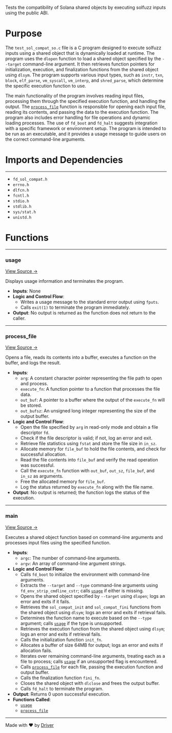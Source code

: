 <!--------------------------------------------------------------------------------->
<!-- IMPORTANT: This file is auto-generated by Driver (https://driver.ai). -------->
<!-- Manual edits may be overwritten on future commits. --------------------------->
<!--------------------------------------------------------------------------------->

Tests the compatibility of Solana shared objects by executing solfuzz inputs using the public ABI.

# Purpose
The `test_sol_compat_so.c` file is a C program designed to execute solfuzz inputs using a shared object that is dynamically loaded at runtime. The program uses the `dlopen` function to load a shared object specified by the `--target` command-line argument. It then retrieves function pointers for initialization, execution, and finalization functions from the shared object using `dlsym`. The program supports various input types, such as `instr`, `txn`, `block`, `elf_parse`, `vm_syscall`, `vm_interp`, and `shred_parse`, which determine the specific execution function to use.

The main functionality of the program involves reading input files, processing them through the specified execution function, and handling the output. The [`process_file`](<#process_file>) function is responsible for opening each input file, reading its contents, and passing the data to the execution function. The program also includes error handling for file operations and dynamic loading processes. The use of `fd_boot` and `fd_halt` suggests integration with a specific framework or environment setup. The program is intended to be run as an executable, and it provides a usage message to guide users on the correct command-line arguments.
# Imports and Dependencies

---
- `fd_sol_compat.h`
- `errno.h`
- `dlfcn.h`
- `fcntl.h`
- `stdio.h`
- `stdlib.h`
- `sys/stat.h`
- `unistd.h`


# Functions

---
### usage<!-- {{#callable:usage}} -->
[View Source →](<../../../../../../src/flamenco/runtime/tests/test_sol_compat_so.c#L17>)

Displays usage information and terminates the program.
- **Inputs**: None
- **Logic and Control Flow**:
    - Writes a usage message to the standard error output using `fputs`.
    - Calls `exit(1)` to terminate the program immediately.
- **Output**: No output is returned as the function does not return to the caller.


---
### process\_file<!-- {{#callable:process_file}} -->
[View Source →](<../../../../../../src/flamenco/runtime/tests/test_sol_compat_so.c#L26>)

Opens a file, reads its contents into a buffer, executes a function on the buffer, and logs the result.
- **Inputs**:
    - `arg`: A constant character pointer representing the file path to open and process.
    - `execute_fn`: A function pointer to a function that processes the file data.
    - `out_buf`: A pointer to a buffer where the output of the `execute_fn` will be stored.
    - `out_bufsz`: An unsigned long integer representing the size of the output buffer.
- **Logic and Control Flow**:
    - Open the file specified by `arg` in read-only mode and obtain a file descriptor `fd`.
    - Check if the file descriptor is valid; if not, log an error and exit.
    - Retrieve file statistics using `fstat` and store the file size in `in_sz`.
    - Allocate memory for `file_buf` to hold the file contents, and check for successful allocation.
    - Read the file contents into `file_buf` and verify the read operation was successful.
    - Call the `execute_fn` function with `out_buf`, `out_sz`, `file_buf`, and `in_sz` as arguments.
    - Free the allocated memory for `file_buf`.
    - Log the status returned by `execute_fn` along with the file name.
- **Output**: No output is returned; the function logs the status of the execution.


---
### main<!-- {{#callable:main}} -->
[View Source →](<../../../../../../src/flamenco/runtime/tests/test_sol_compat_so.c#L53>)

Executes a shared object function based on command-line arguments and processes input files using the specified function.
- **Inputs**:
    - `argc`: The number of command-line arguments.
    - `argv`: An array of command-line argument strings.
- **Logic and Control Flow**:
    - Calls `fd_boot` to initialize the environment with command-line arguments.
    - Extracts the `--target` and `--type` command-line arguments using `fd_env_strip_cmdline_cstr`; calls [`usage`](<#usage>) if either is missing.
    - Opens the shared object specified by `--target` using `dlopen`; logs an error and exits if it fails.
    - Retrieves the `sol_compat_init` and `sol_compat_fini` functions from the shared object using `dlsym`; logs an error and exits if retrieval fails.
    - Determines the function name to execute based on the `--type` argument; calls [`usage`](<#usage>) if the type is unsupported.
    - Retrieves the execution function from the shared object using `dlsym`; logs an error and exits if retrieval fails.
    - Calls the initialization function `init_fn`.
    - Allocates a buffer of size 64MB for output; logs an error and exits if allocation fails.
    - Iterates over remaining command-line arguments, treating each as a file to process; calls [`usage`](<#usage>) if an unsupported flag is encountered.
    - Calls [`process_file`](<#process_file>) for each file, passing the execution function and output buffer.
    - Calls the finalization function `fini_fn`.
    - Closes the shared object with `dlclose` and frees the output buffer.
    - Calls `fd_halt` to terminate the program.
- **Output**: Returns 0 upon successful execution.
- **Functions Called**:
    - [`usage`](<#usage>)
    - [`process_file`](<#process_file>)



---
Made with ❤️ by [Driver](https://www.driver.ai/)